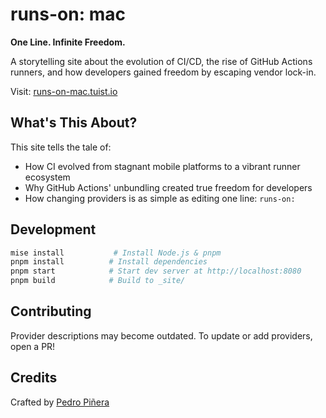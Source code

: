 # runs-on: mac

**One Line. Infinite Freedom.**

A storytelling site about the evolution of CI/CD, the rise of GitHub Actions runners, and how developers gained freedom by escaping vendor lock-in.

Visit: [runs-on-mac.tuist.io](https://runs-on-mac.tuist.io)

## What's This About?

This site tells the tale of:
- How CI evolved from stagnant mobile platforms to a vibrant runner ecosystem
- Why GitHub Actions' unbundling created true freedom for developers
- How changing providers is as simple as editing one line: `runs-on:`

## Development

```bash
mise install           # Install Node.js & pnpm
pnpm install          # Install dependencies
pnpm start            # Start dev server at http://localhost:8080
pnpm build            # Build to _site/
```

## Contributing

Provider descriptions may become outdated. To update or add providers, open a PR!

## Credits

Crafted by [Pedro Piñera](https://pepicrft.me)
